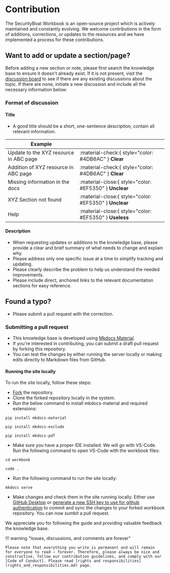 # Contribution

The SecurityBoat Workbook is an open-source project which is actively maintained and constantly evolving. We welcome contributions in the form of additions, corrections, or updates to the resources and we have implemented a process for these contributions.

## **Want to add or update a section/page?**

Before adding a new section or note, please first search the knowledge base to ensure it doesn't already exist. If it is not present, visit the [discussion board] to see if there are any existing discussions about the topic. If there are none, initiate a new discussion and include all the necessary information below:

### **Format of discussion**

#### **Title**
- A good title should be a short, one-sentence description, contain all relevant information.

| Example | <!-- --> |
| -------- | -------- |
| Update to the XYZ resource in ABC page | :material-check:{ style="color: #4DB6AC" } __Clear__
| Addition of XYZ resource in ABC page | :material-check:{ style="color: #4DB6AC" } __Clear__
| Missing information in the docs | :material-close:{ style="color: #EF5350" } __Unclear__
| XYZ Section not found | :material-close:{ style="color: #EF5350" } __Unclear__
| Help | :material-close:{ style="color: #EF5350" } __Useless__

#### **Description**
- When requesting updates or additions to the knowledge base, please provide a clear and brief summary of what needs to change and explain why.
- Please address only one specific issue at a time to simplify tracking and updating. 
- Please clearly describe the problem to help us understand the needed improvements. 
- Please include direct, anchored links to the relevant documentation sections for easy reference.

## **Found a typo?**
- Please submit a pull request with the correction.

### **Submitting a pull request**
- This knowledge base is developed using [Mkdocs Material](https://squidfunk.github.io/mkdocs-material/).
- If you're interested in contributing, you can submit a draft pull request by forking this repository.
- You can test the changes by either running the server locally or making edits directly to Markdown files from GitHub.

#### **Running the site locally**
To run the site locally, follow these steps:

- [Fork](https://github.com/Securityboat/workbook/fork) the repository.
- Clone the forked repository locally in the system.
- Run the below command to install mkdocs-material and required extensions:
```
pip install mkdocs-material
```
```
pip install mkdocs-exclude
```
```
pip install mkdocs-pdf
```
- Make sure you have a proper IDE installed. We will go with VS-Code. Run the following command to open VS-Code with the workbook files:
```
cd workbook
```
```
code .
```
- Run the following command to run the site locally:
```
mkdocs serve
```
- Make changes and check them in the site running locally. Either use [GitHub Desktop](https://desktop.github.com/) or [generate a new SSH key to use for github authentication](https://docs.github.com/en/authentication/connecting-to-github-with-ssh/generating-a-new-ssh-key-and-adding-it-to-the-ssh-agent) to commit and sync the changes to your forked workbook repository. You can now sumbit a pull request.

We appreciate you for following the guide and providing valuable feedback the knowledge base.

!!! warning "Issues, discussions, and comments are forever"

    Please note that everything you write is permanent and will remain
    for everyone to read – forever. Therefore, please always be nice and
    constructive, follow our contribution guidelines, and comply with our
    [Code of Conduct]. Please read [rights and responsibilities](rights_and_responsibilities.md) page.

[Code of Conduct]: https://github.com/Securityboat/workbook/blob/master/CODE_OF_CONDUCT.md
[discussion board]: https://github.com/Securityboat/workbook/discussions
